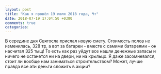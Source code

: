 ```yaml
---
layout: post
title: "Как я провёл 19 июля 2018 года, Чт"
date: 2018-07-19 17:04:50 +0300
comments: true
categories: 
---
```



В середине дня Святосла прислал новую смету. Стоимость полов не изменилась, 328 тр, а вот за батареи - вместе с самими батареями - он насчитал 325 тыщ! То есть как раз уйдут все нашли денежные запасы и ничего не останется ни на двери, ни на крыльцо. Я даже засомневался, стоит ли вообще нам заниматься строительством? Может, лучше правда все эти деньги сложить в акции?